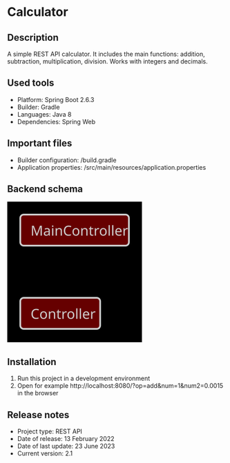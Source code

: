 # Calculator

## Description
A simple REST API calculator. It includes the main functions: addition, subtraction, multiplication, division. Works
with integers and decimals.

## Used tools
* Platform: Spring Boot 2.6.3
* Builder: Gradle
* Languages: Java 8
* Dependencies: Spring Web

## Important files
* Builder configuration: /build.gradle
* Application properties: /src/main/resources/application.properties

## Backend schema
![Relationships of elements](readme/back-schema.svg)

## Installation
1. Run this project in a development environment
2. Open for example http://localhost:8080/?op=add&num=1&num2=0.0015 in the browser

## Release notes
* Project type: REST API
* Date of release: 13 February 2022
* Date of last update: 23 June 2023
* Current version: 2.1
